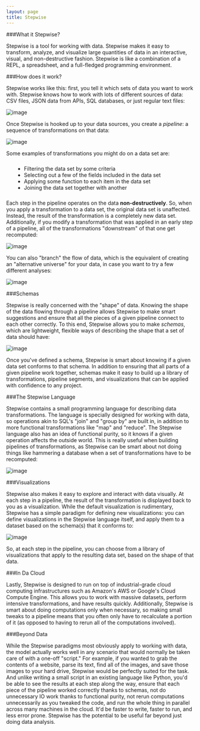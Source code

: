 ```yaml
---
layout: page
title: Stepwise
---
```


<style>
	ul {
		list-style: disc;
		margin: 24px;
	}
</style>

###What it Stepwise?

Stepwise is a tool for working with data. Stepwise makes it easy to transform, analyze, and visualize large quantities of data in an interactive, visual, and non-destructive fashion. Stepwise is like a combination of a REPL, a spreadsheet, and a full-fledged programming environment.

###How does it work?

Stepwise works like this: first, you tell it which sets of data you want to work with. Stepwise knows how to work with lots of different sources of data: CSV files, JSON data from APIs, SQL databases, or just regular text files:

![image](info_flow-01.png)

Once Stepwise is hooked up to your data sources, you create a *pipeline*: a sequence of transformations on that data:

![image](transform-01.png)


Some examples of transformations you might do on a data set are:

- Filtering the data set by some criteria
- Selecting out a few of the fields included in the data set
- Applying some function to each item in the data set
- Joining the data set together with another

Each step in the pipeline operates on the data **non-destructively**. So, when you apply a transformation to a data set, the original data set is unaffected. Instead, the result of the transformation is a completely new data set. Additionally, if you modify a transformation that was applied in an early step of a pipeline, all of the transformations "downstream" of that one get recomputed:

![image](past-01.png)


You can also "branch" the flow of data, which is the equivalent of creating an "alternative universe" for your data, in case you want to try a few different analyses:

![image](branch-01.png)

###Schemas

Stepwise is really concerned with the "shape" of data. Knowing the shape of the data flowing through a pipeline allows Stepwise to make smart suggestions and ensure that all the pieces of a given pipeline connect to each other correctly. To this end, Stepwise allows you to make *schemas*, which are lightweight, flexible ways of describing the shape that a set of data should have:

![image](schema-01.png)

Once you've defined a schema, Stepwise is smart about knowing if a given data set conforms to that schema. In addition to ensuring that all parts of a given pipeline work together, schemas make it easy to build up a library of transformations, pipeline segments, and visualizations that can be applied with confidence to any project.

###The Stepwise Language

Stepwise contains a small programming language for describing data transformations. The language is specially designed for working with data, so operations akin to SQL's "join" and "group by" are built in, in addition to more functional transformations like "map" and "reduce". The Stepwise language also has an idea of functional purity, so it knows if a given operation affects the outside world. This is really useful when building pipelines of transformations, as Stepwise can be smart about not doing things like hammering a database when a set of transformations have to be recomputed:

![image](io-01.png)

###Visualizations

Stepwise also makes it easy to explore and interact with data visually. At each step in a pipeline, the result of the transformation is displayed back to you as a visualization. While the default visualization is rudimentary, Stepwise has a simple paradigm for defining new visualizations: you can define visualizations in the Stepwise language itself, and apply them to a dataset based on the schema(s) that it conforms to:

![image](visualizations-01.png)

So, at each step in the pipeline, you can choose from a library of visualizations that apply to the resulting data set, based on the shape of that data.

###In Da Cloud

Lastly, Stepwise is designed to run on top of industrial-grade cloud computing infrastructures such as Amazon's AWS or Google's Cloud Compute Engine. This allows you to work with massive datasets, perform intensive transformations, and have results quickly. Additionally, Stepwise is smart about doing computations only when necessary, so making small tweaks to a pipeline means that you often only have to recalculate a portion of it (as opposed to having to rerun all of the computations involved).

###Beyond Data

While the Stepwise paradigms most obviously apply to working with data, the model actually works well in any scenario that would normally be taken care of with a one-off "script." For example, if you wanted to grab the contents of a website, parse its text, find all of the images, and save those images to your hard drive, Stepwise would be perfectly suited for the task. And unlike writing a small script in an existing language like Python, you'd be able to see the results at each step along the way, ensure that each piece of the pipeline worked correctly thanks to schemas, not do unnecessary IO work thanks to functional purity, not rerun computations unnecessarily as you tweaked the code, and run the whole thing in parallel across many machines in the cloud. It'd be faster to write, faster to run, and less error prone. Stepwise has the potential to be useful far beyond just doing data analysis.